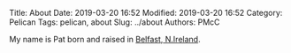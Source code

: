 Title: About
Date: 2019-03-20 16:52
Modified: 2019-03-20 16:52
Category: Pelican
Tags: pelican, about
Slug: ../about
Authors: PMcC


<p> My name is Pat born and raised in <a href="https://en.wikipedia.org/wiki/Belfast">Belfast, N.Ireland</a>.</p>